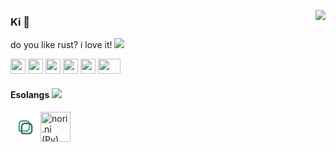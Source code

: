 [<img align="right" src="https://static.wikia.nocookie.net/omori/images/c/c2/PancakeBunnyWalk.gif/revision/latest?cb=20210530091733&format=original">](https://omori.fandom.com/wiki/File:PancakeBunnyWalk.gif)

### Ki 🍮
do you like rust? i love it! <img src="https://nukocities.neocities.org/nuko/act/cat89.gif">

[<img src="https://upload.wikimedia.org/wikipedia/commons/d/d5/Rust_programming_language_black_logo.svg" width="24px" height="24px">](https://www.rust-lang.org/)
[<img src="https://upload.wikimedia.org/wikipedia/commons/c/cf/Lua-Logo.svg" width="24px" height="24px">](https://www.lua.org/)
[<img src="https://upload.wikimedia.org/wikipedia/commons/c/c3/Python-logo-notext.svg" width="24px" height="24px">](https://www.python.org/)
[<img src="https://upload.wikimedia.org/wikipedia/commons/4/4c/Typescript_logo_2020.svg" width="24px" height="24px">](https://www.typescriptlang.org/)
[<img src="https://upload.wikimedia.org/wikipedia/commons/3/37/Kotlin_Icon_2021.svg" width="24px" height="24px">](https://www.kotlinlang.org/)
[<img src="https://upload.wikimedia.org/wikipedia/commons/0/05/Go_Logo_Blue.svg" width="36px" height="24px">](https://go.dev/)

#### Esolangs <img src="https://nukocities.neocities.org/nuko/act/cat491.gif">
[<img title="nori.io (Lua)" src="noriioicon.svg" width="48px" height="48px">](https://github.com/mkukiro/nori.io)[<img title="nori.ni (Py)" src="https://github.com/mkukiro/nori.ni/blob/main/.meow/nori.fi.svg" width="48" height="48">](https://github.com/mkukiro/nori.ni)
